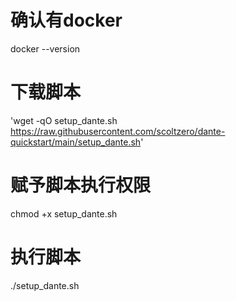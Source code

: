 # 确认有docker
docker --version

# 下载脚本
'wget -qO setup_dante.sh https://raw.githubusercontent.com/scoltzero/dante-quickstart/main/setup_dante.sh'

# 赋予脚本执行权限
chmod +x setup_dante.sh

# 执行脚本
./setup_dante.sh
